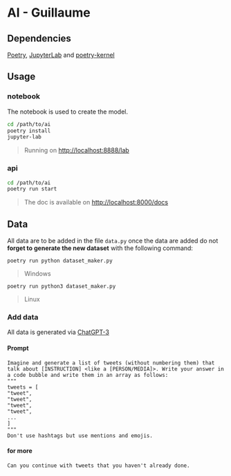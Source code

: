 # AI - Guillaume

## Dependencies
[Poetry](https://python-poetry.org/docs/#installation), [JupyterLab](https://jupyter.org/install#jupyterlab) and [poetry-kernel](https://pypi.org/project/poetry-kernel/)

## Usage
### notebook
The notebook is used to create the model.
```bash 
cd /path/to/ai
poetry install
jupyter-lab
```
> Running on [http://localhost:8888/lab](http://localhost:8888/lab)

### api
```bash
cd /path/to/ai
poetry run start
```
> The doc is available on [http://localhost:8000/docs](http://localhost:8000/docs)

## Data
All data are to be added in the file `data.py` once the data are added do not **forget to generate the new dataset** with the following command:
```shell
poetry run python dataset_maker.py
```
> Windows
```shell
poetry run python3 dataset_maker.py
```
> Linux
 
### Add data
All data is generated via [ChatGPT-3](https://chat.openai.com/chat)

#### Prompt
```
Imagine and generate a list of tweets (without numbering them) that talk about [INSTRUCTION] <like a [PERSON/MEDIA]>. Write your answer in a code bubble and write them in an array as follows:
"""
tweets = [
"tweet",
"tweet",
"tweet",
"tweet",
...
]
"""
Don't use hashtags but use mentions and emojis. 
```
#### for more
```
Can you continue with tweets that you haven't already done.
```
